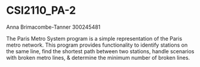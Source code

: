 # CSI2110_PA-2
Anna Brimacombe-Tanner 
300245481

The Paris Metro System program is a simple representation of the Paris metro network. 
This program provides functionality to identify stations on the same line, 
find the shortest path between two stations, 
handle scenarios with broken metro lines, 
& determine the minimum number of broken lines.

